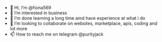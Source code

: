 - 👋 Hi, I’m @fiona569
- 👀 I’m interested in business 
- 🌱 I’m done learning a long time amd have experience at what i do
- 💞️ I’m looking to collaborate on websites, marketplace, apis, coding and lot more
- 📫 How to reach me on telegram @purityjack

<!---
fiona569/fiona569 is a ✨ special ✨ repository because its `README.md` (this file) appears on your GitHub profile.
You can click the Preview link to take a look at your changes.
--->
